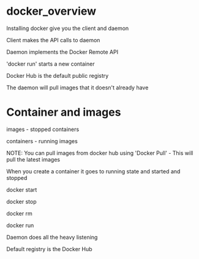# docker_overview

Installing docker give you the client and daemon 

Client makes the API calls to daemon

Daemon implements the Docker Remote API

'docker run' starts a new container

Docker Hub is the default public registry

The daemon will pull images that it doesn't already have

# Container and images

images - stopped containers

containers - running images

NOTE: You can pull images from docker hub using 'Docker Pull' - This will pull the latest images

When you create a container it goes to running state and started and stopped

docker start

docker stop

docker rm


docker run <images>

Daemon does  all the heavy listening 

Default registry is the Docker Hub



